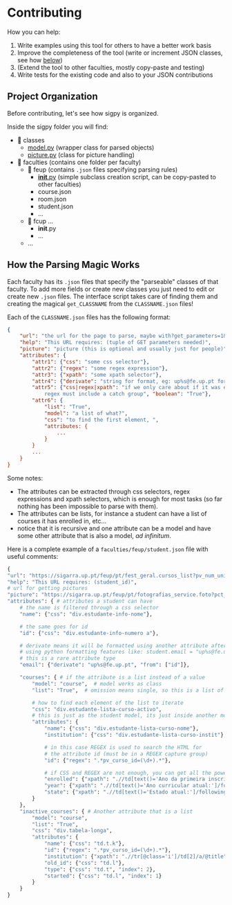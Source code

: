 # Contributing
How you can help:
 1. Write examples using this tool for others to have a better work basis
 1. Improve the completeness of the tool (write or increment JSON classes, see how [below]())
 1. (Extend the tool to other faculties, mostly copy-paste and testing)
 1. Write tests for the existing code and also to your JSON contributions



## Project Organization
Before contributing, let's see how sigpy is organized.

Inside the sigpy folder you will find:
 * 📁 classes
    * [model.py](sigpy/classes/model.py) (wrapper class for parsed objects)
    * [picture.py](sigpy/classes/picture.py) (class for picture handling)
 * 📁 faculties (contains one folder per faculty)
    * 📁 feup (contains `.json` files specifying parsing rules)
        * [__init__.py](sigpy/faculties/feup/__init__.py) (simple subclass creation script, can be copy-pasted to other faculties)
        * course.json
        * room.json
        * student.json
        * ...
    * 📁 fcup ...
        * __init__.py
        * ...
    * ...

## How the Parsing Magic Works
Each faculty has its `.json` files that specify the "parseable" classes of that faculty. To add more fields or create new classes you just need to edit or create new `.json` files. The interface script takes care of finding them and creating the magical `get_CLASSNAME` from the `CLASSNAME.json` files!

Each of the `CLASSNAME.json` files has the following format:
```json
{
    "url": "the url for the page to parse, maybe with?get_parameters=1&...",
    "help": "This URL requires: (tuple of GET parameters needed)",
    "picture": "picture (this is optional and usually just for people)",
    "attributes": {
        "attr1": {"css": "some css selector"},
        "attr2": {"regex": "some regex expression"},
        "attr3": {"xpath": "some xpath selector"},
        "attr4": {"derivate": "string for format, eg: up%s@fe.up.pt for email", "from": ["attr1"]},
        "attr5": {"css|regex|xpath": "if we only care about if it was empty or not,
			regex must include a catch group", "boolean": "True"},
        "attr6": {
            "list": "True",
            "model": "a list of what?",
            "css": "to find the first element, ",
            "attributes: {
                ...
            }
        }
        ...
    }
}
```
Some notes:
 * The attributes can be extracted through css selectors, regex expressions and xpath selectors, which is enough for most tasks (so far nothing has been impossible to parse with them).
 * The attributes can be lists, for instance a student can have a list of courses it has enrolled in, etc...
 * notice that it is recursive and one attribute can be a model and have some other attribute that is also a model, _ad infinitum_.


Here is a complete example of a `faculties/feup/student.json` file with useful comments:
```python
{
"url": "https://sigarra.up.pt/feup/pt/fest_geral.cursos_list?pv_num_unico=%s",
"help": "This URL requires: (student_id)",
# url for getting pictures
"picture": "https://sigarra.up.pt/feup/pt/fotografias_service.foto?pct_cod=%s",
"attributes": { # attributes a student can have
    # the name is filtered through a css selector
    "name": {"css": "div.estudante-info-nome"},

    # the same goes for id
    "id": {"css": "div.estudante-info-numero a"},

    # derivate means it will be formatted using another attribute after loading
    # using python formatting features like: student.email = "up%s@fe.up.pt" % student.id
    # this is a rare attribute type
    "email": {"derivate": "up%s@fe.up.pt", "from": ["id"]},

    "courses": { # if the attribute is a list instead of a value
        "model": "course",  # model works as class
        "list": "True",  # omission means single, so this is a list of "course"

        # how to find each element of the list to iterate
        "css": "div.estudante-lista-curso-activo",
        # this is just as the student model, its just inside another model, recursivity!!
        "attributes": {
            "name": {"css": "div.estudante-lista-curso-nome"},
            "institution": {"css": "div.estudante-lista-curso-instit"},

            # in this case REGEX is used to search the HTML for
            # the attribute id (must be in a REGEX capture group)
            "id": {"regex": ".*pv_curso_id=(\d+).*"},

            # if CSS and REGEX are not enough, you can get all the power of XPATH
            "enrolled": {"xpath": ".//td[text()='Ano da primeira inscrição:']/following::td[1]"},
            "year": {"xpath": ".//td[text()='Ano curricular atual:']/following::td[1]"},
            "state": {"xpath": ".//td[text()='Estado atual:']/following::td[1]"}
        }
    },
    "inactive_courses": { # Another attribute that is a list
        "model": "course",
        "list": "True",
        "css": "div.tabela-longa",
        "attributes": {
            "name": {"css": "td.t.k"},
            "id": {"regex": ".*pv_curso_id=(\d+).*"},
            "institution": {"xpath": ".//tr[@class='i']/td[2]/a/@title"},
            "old_id": {"css": "td.l"},
            "type": {"css": "td.t", "index": 2},
            "started": {"css": "td.l", "index": 1}
        }
    }
}
```

